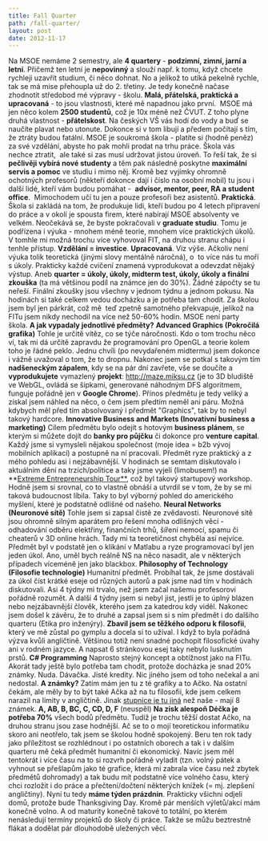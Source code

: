 ```yaml
---
title: Fall Quarter
path: /fall-quarter/
layout: post
date: 2012-11-17
---
```


Na MSOE nemáme 2 semestry, ale **4 quartery** \- **podzimní, zimní, jarní a letní**. Přičemž ten letní je **nepovinný** a slouží např. k tomu, když chcete rychleji uzavřít studium, či něco dohnat. No a jelikož to utíká pekelně rychle, tak se má mise přehoupla už do 2. třetiny. Je tedy konečně načase zhodnotit středobod mé výpravy - školu. **Malá, přátelská, praktická a upracovaná** \- to jsou vlastnosti, které mě napadnou jako první.  MSOE má jen něco kolem **2500 studentů**, což je 10x méně než ČVUT. Z toho plyne druhá vlastnost - **přátelskost**. Na českých VŠ vás hodí do vody a buď se naučíte plavat nebo utonute. Dokonce si v tom libují a předem počítají s tím, že ztráty budou fatální. MSOE je soukromá škola - platíte si (hodně peněz) za své vzdělání, abyste ho pak mohli prodat na trhu práce. Škola vás nechce ztratit,  ale také si zas musí udržovat jistou úroveň. To řeší tak, že si **pečlivěji vybírá nové studenty** a těm pak následně poskytne **maximální servis a pomoc** ve studiu i mimo něj. Kromě bez vyjímky ohromně ochotných profesorů (někteří dokonce dají i číslo na osobní mobil) tu jsou i další lidé, kteří vám budou pomáhat -  **advisor, mentor, peer, RA a student office**.  Mimochodem učí tu jen a pouze profesoři bez asistentů. **Praktická**. Škola si zakládá na tom, že produkuje lidi, kteří budou po 4 letech připravení do práce a v okolí je spousta firem, které nabírají MSOE absolventy ve velkém. Neočekává se, že byste pokračovali v **graduate studiu**. Tomu je podřízena i výuka - mnohem méně teorie, mnohem více praktických úkolů. V tomhle mi možná trochu více vyhovoval FIT, na druhou stranu chápu i tenhle přístup. **Vzdělání = investice**. **Upracovaná**. Viz výše. Ačkoliv není výuka tolik teoretická (jinými slovy mentálně náročná), o  to více nás tu moří s úkoly. Prakticky každé cvičení znamená vyprodukovat a odevzdat nějaký výstup. Aneb **quarter = úkoly, úkoly, midterm test, úkoly, úkoly a finální zkouška** (ta má většinou podíl na známce jen do 30%). Žádné zápočty se tu neřeší. Finální zkoušky jsou všechny v jednom týdnu a jednom pokusu. Na hodinách si také celkem vedou docházku a je potřeba tam chodit. Za školou jsem byl jen párkrát, což mě  teď zpetně samotného překvapuje, jelikož na FITu jsem nikdy nechodil na více než 50-60% hodin. MSOE není party škola. **A jak vypadaly jednotlivé předměty?** **Advanced Graphics (Pokročilá grafika)** Tohle je určitě vítěz, co se týče náročnosti. Kdo o tom trochu něco ví, tak mi dá určitě zapravdu že programování pro OpenGL a teorie kolem toho je řádné peklo. Jednu chvíli (po nevydařeném midtermu) jsem dokonce i vážně uvažoval o tom, že to dropnu. Nakonec jsem se potkal s takovým tím **nadšeneckým zápalem**, kdy se na pár dní zavřete, vše se doučíte a **vyprodukujete** vymazlený **projekt**: <http://maze.miksu.cz> (je to 3D bludiště ve WebGL, ovládá se šipkami, generované náhodným DFS algoritmem, funguje pořádně jen v **Google Chrome**). Přínos předmětu je tedy veliký a získal jsem náhled na něco, o čem jsem předtím neměl ani páru. Možná kdybych měl před tím absolvovaný i předmět "Graphics", tak by to nebyl takový hardcore. **Innovative Business and Markets (Inovativní business a marketing)** Cílem předmětu bylo odejít s hotovým **business plánem**, se kterým si můžete dojít do **banky pro půjčku** či dokonce pro **venture capital**. Každý jsme si vymysleli nějakou společnost (moje idea = b2b vývoj mobilních aplikací) a postupně na ní pracovali. Předmět ryze praktický a z mého pohledu asi i nejzábavnější. V hodinách se semtam diskutovalo i aktuálním dění na trzích/politice a taky jsme vyjeli (limobusem!) na **[Extreme Entrepreneurship Tour**](http://www.extremetour.org/), což byl takový startupový workshop. Hodně jsem si srovnal, co to vlastně obnáší a utvrdil se v tom, že by se mi taková budoucnost líbila. Taky to byl výborný pohled do amerického myšlení, které je podstatně odlišné od našeho. **Neural Networks (Neuronové sítě)** Tohle jsem si zapsal čistě ze zvědavosti. Neuronové sítě jsou ohromně silným aparátem pro řešení mnoha odlišných věcí - odhadování odběru elektřiny, finančních trhů, šíření nemocí, spamu či cheaterů v 3D online hrách. Tady mi ta teoretičnost chyběla asi nejvíce. Předmět byl v podstatě jen o klikání v Matlabu a ryze programovací byl jen jeden úkol. Ano, uměl bych reálně NS na něco nasadit, ale v některých případech víceméně jen jako blackbox. **Philosophy of Technology (Filosofie technologie)** Humanitní předmět. Probíhal tak, že jsme dostávali za úkol číst krátké eseje od různých autorů a pak jsme nad tím v hodinách diskutovali. Asi 4 týdny mi trvalo, než jsem začal našemu profesorovi pořádně rozumět. A další 4 týdny jsem si nebyl jist, jestli je to úplný blázen nebo nejzábavnější člověk, kterého jsem za katedrou kdy viděl. Nakonec jsem došel k závěru, že to druhé a zapsal jsem si s ním předmět i do dalšího quarteru (Etika pro inženýry). **Zbavil jsem se těžkého odporu k filosofii**, který ve mě zůstal po gymplu a docela si to užíval. I když to byla pořádná výzva kvůli angličtině. Většinou totiž není snadné pochopit filosofické úvahy ani v rodném jazyce. A napsat 6 stránkovou esej taky nebylo lusknutím prstů. **C# Programming** Naprosto stejný koncept a obtížnost jako na FITu. Akorát tady ještě bylo potřeba tam chodit, protože docházka je snad 20% známky. Nuda. Dávačka. Jisté kredity. Nic jiného jsem od toho nečekal a ani nedostal. **A známky?** Zatím mám jen tu z té grafiky a to Ačko. Na ostatní čekám, ale měly by to být také Ačka až na tu filosofii, kde jsem celkem narazil na limity v angličtině. Jinak [stupnice je tu jiná](http://www.msoe.edu/life_at_msoe/current_student_resources/academic_resources/registrar/policies/academic_policies.shtml) než naše - mají 8 známek. **A, AB, B, BC, C, CD, D, F** (neuspěl) **Na zisk alespoň Déčka je potřeba 70%** všech bodů předmětu. Tudíž je trochu těžší dostat Ačko, na druhou stranu jsou zase hodnější. Ač se to o mojí teoretickou informatiku skoro ani neotřelo, tak jsem se školou hodně spokojený. Beru ten rok tady jako příležitost se rozhlédnout i po ostatních oborech a tak i v dalším quarteru mě čeká předmět humanitní či ekonomický. Navíc jsem měl tentokrát i více času na to si rozvrh pořádně vyladit (tzn. volný pátek a vyhnout se přešlapům jako té grafice, která mi zabrala více času než zbytek předmětů dohromady) a tak budu mít podstatně více volného času, který chci rozložit i do práce a přečtení/dočtení některých knížek (= mj. zlepšení angličtiny). Nyní tu tedy **máme týden prázdnin**. Prakticky všichni odjeli domů, protože bude Thanksgiving Day. Kromě pár menších výletů/akcí mám konečně volno. A od maturity konečně takové to totální, po kterém nenásledují termíny projektů do školy či práce. Takže se můžu beztrestně flákat a dodělat pár dlouhodobě uležených věcí.